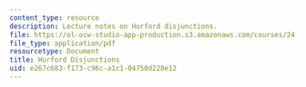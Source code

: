 ```yaml
---
content_type: resource
description: Lecture notes on Hurford disjunctions.
file: https://ol-ocw-studio-app-production.s3.amazonaws.com/courses/24-954-pragmatics-in-linguistic-theory-spring-2010/e267c683f173c96ca1c104750d228e12_MIT24_954S10_lec02.pdf
file_type: application/pdf
resourcetype: Document
title: Hurford Disjunctions
uid: e267c683-f173-c96c-a1c1-04750d228e12
---
```

